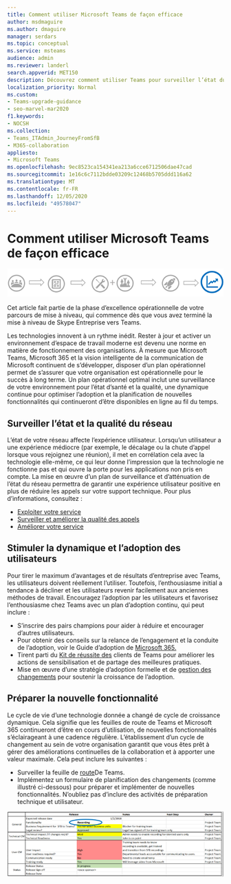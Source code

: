 ```yaml
---
title: Comment utiliser Microsoft Teams de façon efficace
author: msdmaguire
ms.author: dmaguire
manager: serdars
ms.topic: conceptual
ms.service: msteams
audience: admin
ms.reviewer: landerl
search.appverid: MET150
description: Découvrez comment utiliser Teams pour surveiller l’état du réseau, maintenir l’engagement des utilisateurs et préparer les nouvelles fonctionnalités.
localization_priority: Normal
ms.custom:
- Teams-upgrade-guidance
- seo-marvel-mar2020
f1.keywords:
- NOCSH
ms.collection:
- Teams_ITAdmin_JourneyFromSfB
- M365-collaboration
appliesto:
- Microsoft Teams
ms.openlocfilehash: 9ec8523ca154341ea213a6cce6712506dae47cad
ms.sourcegitcommit: 1e16c6c7112bdde03209c12468b5705ddd116a62
ms.translationtype: MT
ms.contentlocale: fr-FR
ms.lasthandoff: 12/05/2020
ms.locfileid: "49578047"
---
```

# <a name="how-to-use-microsoft-teams-effectively"></a>Comment utiliser Microsoft Teams de façon efficace

![Diagramme de voyage de mise à niveau mettant en relief la phase d’excellence opérationnelle](media/upgrade-banner-op-excellence.png "Étapes du parcours de mise à niveau, avec l’accent sur la phase d’excellence opérationnelle")

Cet article fait partie de la phase d’excellence opérationnelle de votre parcours de mise à niveau, qui commence dès que vous avez terminé la mise à niveau de Skype Entreprise vers Teams.

Les technologies innovent à un rythme inédit. Rester à jour et activer un environnement d’espace de travail moderne est devenu une norme en matière de fonctionnement des organisations. À mesure que Microsoft Teams, Microsoft 365 et la vision intelligente de la communication de Microsoft continuent de s’développer, disposer d’un plan opérationnel permet de s’assurer que votre organisation est opérationnelle pour le succès à long terme. Un plan opérationnel optimal inclut une surveillance de votre environnement pour l’état d’santé et la qualité, une dynamique continue pour optimiser l’adoption et la planification de nouvelles fonctionnalités qui continueront d’être disponibles en ligne au fil du temps.

## <a name="monitor-for-network-health-and-quality"></a>Surveiller l’état et la qualité du réseau

L’état de votre réseau affecte l’expérience utilisateur. Lorsqu’un utilisateur a une expérience médiocre (par exemple, le décalage ou la chute d’appel lorsque vous rejoignez une réunion), il met en corrélation cela avec la technologie elle-même, ce qui leur donne l’impression que la technologie ne fonctionne pas et qui ouvre la porte pour les applications non pris en compte. La mise en œuvre d’un plan de surveillance et d’atténuation de l’état du réseau permettra de garantir une expérience utilisateur positive en plus de réduire les appels sur votre support technique. Pour plus d’informations, consultez :

- [Exploiter votre service](upgrade-operate-my-service.md)
- [Surveiller et améliorer la qualité des appels](monitor-call-quality-qos.md)
- [Améliorer votre service](upgrade-enhance-my-service.md)

## <a name="drive-user-momentum-and-adoption"></a>Stimuler la dynamique et l’adoption des utilisateurs

Pour tirer le maximum d’avantages et de résultats d’entreprise avec Teams, les utilisateurs doivent réellement l’utiliser. Toutefois, l’enthousiasme initial a tendance à décliner et les utilisateurs revenir facilement aux anciennes méthodes de travail. Encouragez l’adoption par les utilisateurs et favorisez l’enthousiasme chez Teams avec un plan d’adoption continu, qui peut inclure :

- S’inscrire des pairs champions pour aider à réduire et encourager d’autres utilisateurs.
- Pour obtenir des conseils sur la relance de l’engagement et la conduite de l’adoption, voir le Guide d’adoption de [Microsoft 365.](https://go.microsoft.com/fwlink/?linkid=859045)
- Tirent parti du [Kit de réussite des](https://aka.ms/TeamsCustomerSuccess) clients de Teams pour améliorer les actions de sensibilisation et de partage des meilleures pratiques.
- Mise en œuvre d’une stratégie d’adoption formelle et de [gestion des changements](http://www.successwithteams.com/) pour soutenir la croissance de l’adoption.

## <a name="prepare-for-new-functionality"></a>Préparer la nouvelle fonctionnalité

Le cycle de vie d’une technologie donnée a changé de cycle de croissance dynamique. Cela signifie que les feuilles de route de Teams et Microsoft 365 continueront d’être en cours d’utilisation, de nouvelles fonctionnalités s’éclairageant à une cadence régulière. L’établissement d’un cycle de changement au sein de votre organisation garantit que vous êtes prêt à gérer des améliorations continuelles de la collaboration et à apporter une valeur maximale. Cela peut inclure les suivantes :

- Surveiller la feuille de [route](https://products.office.com/business/office-365-roadmap?filters=microsoft%20teams)De Teams.
- Implémentez un formulaire de planification des changements (comme illustré ci-dessous) pour préparer et implémenter de nouvelles fonctionnalités. N’oubliez pas d’inclure des activités de préparation technique et utilisateur.


![Exemple de formulaire affichant les dates de publication et notes prévues](media/upgrade-change-plan-form.png "Exemple de formulaire affichant les dates de publication prévues et les notes sur les nouvelles fonctionnalités, répertoriées avec les étapes suivantes et les propriétaires")
